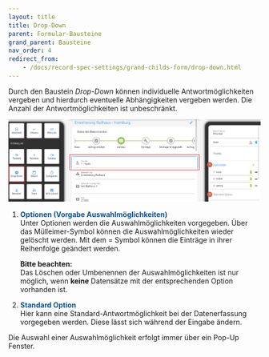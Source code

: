 ```yaml
---
layout: title
title: Drop-Down
parent: Formular-Bausteine
grand_parent: Bausteine
nav_order: 4
redirect_from:
    - /docs/record-spec-settings/grand-childs-form/drop-down.html
---
```


Durch den Baustein _Drop-Down_ können individuelle Antwortmöglichkeiten vergeben und hierdurch eventuelle Abhängigkeiten
vergeben werden. Die Anzahl der Antwortmöglichkeiten ist unbeschränkt.

![drop-down](\assets\record-spec-settings\1drop-down.png 'drop-down')

1. <span style="color:#0b5394">**Optionen (Vorgabe Auswahlmöglichkeiten)**</span>  
   Unter Optionen werden die Auswahlmöglichkeiten vorgegeben. Über das Mülleimer-Symbol können die Auswahlmöglichkeiten
   wieder gelöscht werden. Mit dem = Symbol können die Einträge in ihrer Reihenfolge geändert werden.

    **Bitte beachten:**  
     Das Löschen oder Umbenennen der Auswahlmöglichkeiten ist nur möglich, wenn **keine** Datensätze mit der entsprechenden
    Option vorhanden ist.

2. <span style="color:#0b5394">**Standard Option**</span>  
   Hier kann eine Standard-Antwortmöglichkeit bei der Datenerfassung vorgegeben werden. Diese lässt sich während der Eingabe
   ändern.

Die Auswahl einer Auswahlmöglichkeit erfolgt immer über ein Pop-Up Fenster.
